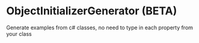 # ObjectInitializerGenerator (BETA)

Generate examples from c# classes, no need to type in each property from your class
 
